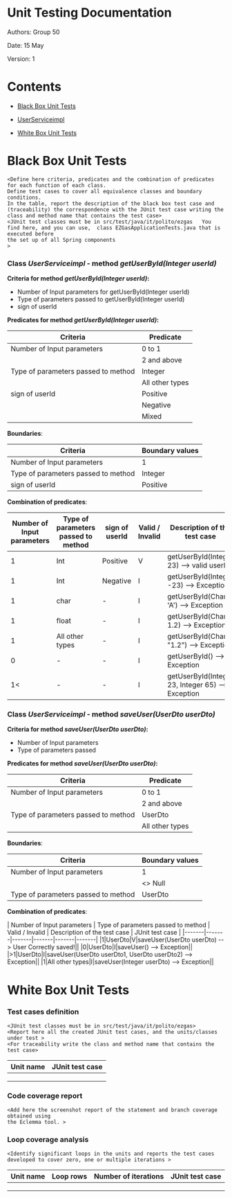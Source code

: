# Unit Testing Documentation

Authors: Group 50 

Date: 15 May

Version: 1

# Contents

- [Black Box Unit Tests](#black-box-unit-tests)

- [UserServiceimpl](#UserServiceimpl)


- [White Box Unit Tests](#white-box-unit-tests)


# Black Box Unit Tests

    <Define here criteria, predicates and the combination of predicates for each function of each class.
    Define test cases to cover all equivalence classes and boundary conditions.
    In the table, report the description of the black box test case and (traceability) the correspondence with the JUnit test case writing the 
    class and method name that contains the test case>
    <JUnit test classes must be in src/test/java/it/polito/ezgas   You find here, and you can use,  class EZGasApplicationTests.java that is executed before 
    the set up of all Spring components
    >

 ### **Class *UserServiceimpl* - method *getUserById(Integer userId)***



**Criteria for method *getUserById(Integer userId)*:**
	

 - Number of Input parameters for getUserById(Integer userId)
 - Type of parameters passed to getUserById(Integer userId)
 - sign of userId





**Predicates for method *getUserById(Integer userId)*:**

| Criteria | Predicate |
| -------- | --------- |
|  Number of Input parameters        |    0 to 1       |
|          |     2 and above      |
|     Type of parameters passed to method     |     Integer      |
|          |     All other types      |
|     sign of userId     |   Positive        |
|          |     Negative      |
|          |     Mixed      |





**Boundaries**:

| Criteria | Boundary values |
| -------- | --------------- |
|     Number of Input parameters     |         1        |
|      Type of parameters passed to method    |        Integer         |
|sign of userId|Positive|


**Combination of predicates**:


| Number of Input parameters | Type of parameters passed to method | sign of userId | Valid / Invalid | Description of the test case | JUnit test case |
|-------|-------|-------|-------|-------|-------|
|1|Int|Positive|V|getUserById(Integer 23) --> valid userId||
|1|Int|Negative|I|getUserById(Integer -23) --> Exception||
|1|char|-|I|getUserById(Char 'A') --> Exception||
|1|float|-|I|getUserById(Char 1.2) --> Exception||
|1|All other types|-|I|getUserById(Char "1.2") --> Exception||
|0|-|-|I|getUserById() --> Exception||
|1<|-|-|I|getUserById(Integer 23, Integer 65) --> Exception||



 ### **Class *UserServiceimpl* - method *saveUser(UserDto userDto)***

**Criteria for method *saveUser(UserDto userDto)*:**
	

 - Number of Input parameters 
 - Type of parameters passed 



**Predicates for method *saveUser(UserDto userDto)*:**

| Criteria | Predicate |
| -------- | --------- |
|  Number of Input parameters        |    0 to 1       |
|          |     2 and above      |
|     Type of parameters passed to method     |     UserDto      |
|          |     All other types      |


**Boundaries**:

| Criteria | Boundary values |
| -------- | --------------- |
|     Number of Input parameters     |         1        |
|          |         <> Null      |
|      Type of parameters passed to method    |        UserDto         |



**Combination of predicates**:


| Number of Input parameters | Type of parameters passed to method | Valid / Invalid | Description of the test case | JUnit test case |
|-------|-------|-------|-------|-------|-------|
|1|UserDto|V|saveUser(UserDto userDto) --> User Correctly saved!||
|0|UserDto|I|saveUser() --> Exception||
|>1|UserDto|I|saveUser(UserDto userDto1, UserDto userDto2) --> Exception||
|1|All other types|I|saveUser(Integer userDto) --> Exception||

# White Box Unit Tests

### Test cases definition
    
    <JUnit test classes must be in src/test/java/it/polito/ezgas>
    <Report here all the created JUnit test cases, and the units/classes under test >
    <For traceability write the class and method name that contains the test case>


| Unit name | JUnit test case |
|--|--|
|||
|||
||||

### Code coverage report

    <Add here the screenshot report of the statement and branch coverage obtained using
    the Eclemma tool. >


### Loop coverage analysis

    <Identify significant loops in the units and reports the test cases
    developed to cover zero, one or multiple iterations >

|Unit name | Loop rows | Number of iterations | JUnit test case |
|---|---|---|---|
|||||
|||||
||||||



